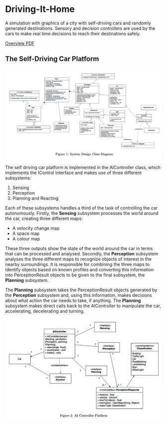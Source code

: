 # Driving-It-Home
A simulation with graphics of a city with self-driving cars and randomly generated destinations. Sensory and decision controllers are used by the cars to make real time decisions to reach their destinations safely.

[Overview PDF](https://github.com/kaycbas/Driving-It-Home/blob/master/assets/Driving-It-Home-Overview.pdf)

## The Self-Driving Car Platform

![System Digram](https://github.com/kaycbas/Driving-It-Home/blob/master/assets/class-diagram.png?raw=true)

The self driving car platform is implemented in the AIController class, which implements the IControl Interface and makes use of three different subsystems:
1. Sensing
2. Perception
3. Planning and Reacting

Each of these subsystems handles a third of the task of controlling the car autonomously. Firstly, the **Sensing** subsystem processes the world around the car, creating three different maps:
- A velocity change map 
- A space map
- A colour map

These three outputs show the state of the world around the car in terms that can be processed and analysed. Secondly, the **Perception** subsystem analyses the three different maps to recognize objects of interest in the nearby surroundings. It is responsible for combining the three maps to identify objects based on known profiles and converting this information into PerceptionResult objects to be given to the final subsystem, the **Planning** subsystem.

The **Planning** subsystem takes the PerceptionResult objects generated by the **Perception** subsystem and, using this information, makes decisions about what action the car needs to take, if anything. The **Planning** subsystem makes direct calls back to the AIController to manipulate the car, accelerating, decelerating and turning.

![AI Controller Diagram](https://github.com/kaycbas/Driving-It-Home/blob/master/assets/ai-controller.png?raw=true)

